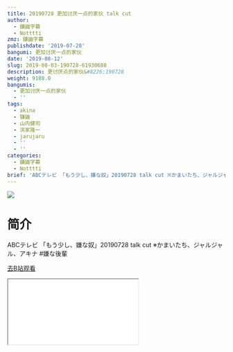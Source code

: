 ```yaml
---
title: 20190728 更加讨厌一点的家伙 talk cut
author:
  - 鎌鼬字幕
  - Notttti
zmz: 鎌鼬字幕
publishdate: '2019-07-28'
bangumi: 更加讨厌一点的家伙
date: '2019-08-12'
slug: 2019-08-03-190728-61930688
description: 更讨厌点的家伙&#8226;190728
weight: 9188.0
bangumis:
  - 更加讨厌一点的家伙
  - ''
tags:
  - akina
  - 镰鼬
  - 山内健司
  - 滨家隆一
  - jarujaru
  - ''
  - ''
categories:
  - 鎌鼬字幕
  - Notttti
brief: 'ABCテレビ 「もう少し、嫌な奴」20190728 talk cut ※かまいたち、ジャルジャル、アキナ #嫌な後輩'
---
```

![](https://raw.githubusercontent.com/tcgriffith/owaraisite/master/static/tmpimg/1b146377fb75168c9a11f1ce1c2d85e1b90c19c4.jpg.480.jpg)
# 简介  
ABCテレビ
「もう少し、嫌な奴」20190728 talk cut
※かまいたち、ジャルジャル、アキナ
#嫌な後輩  

[去B站观看](https://www.bilibili.com/video/av61930688/)
<div class ="resp-container"><iframe class="testiframe" src="//player.bilibili.com/player.html?aid=61930688"", scrolling="no", allowfullscreen="true" > </iframe></div> 
